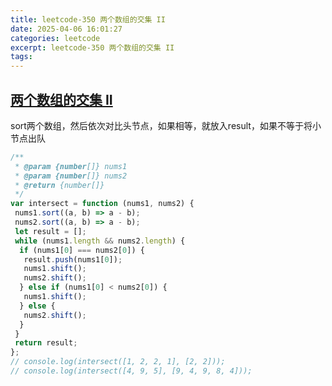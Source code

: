 ```yaml
---
title: leetcode-350 两个数组的交集 II
date: 2025-04-06 16:01:27
categories: leetcode
excerpt: leetcode-350 两个数组的交集 II
tags:
---
```


## [两个数组的交集 II](https://leetcode.cn/problems/intersection-of-two-arrays-ii/description/)

sort两个数组，然后依次对比头节点，如果相等，就放入result，如果不等于将小节点出队

```js
/**
 * @param {number[]} nums1
 * @param {number[]} nums2
 * @return {number[]}
 */
var intersect = function (nums1, nums2) {
 nums1.sort((a, b) => a - b);
 nums2.sort((a, b) => a - b);
 let result = [];
 while (nums1.length && nums2.length) {
  if (nums1[0] === nums2[0]) {
   result.push(nums1[0]);
   nums1.shift();
   nums2.shift();
  } else if (nums1[0] < nums2[0]) {
   nums1.shift();
  } else {
   nums2.shift();
  }
 }
 return result;
};
// console.log(intersect([1, 2, 2, 1], [2, 2]));
// console.log(intersect([4, 9, 5], [9, 4, 9, 8, 4]));
```
